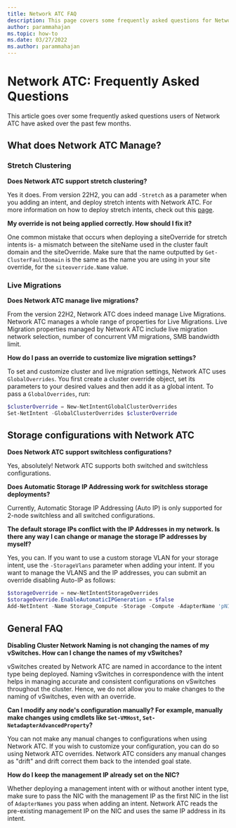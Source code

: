 ```yaml
---
title: Network ATC FAQ
description: This page covers some frequently asked questions for Network ATC. 
author: parammahajan
ms.topic: how-to
ms.date: 03/27/2022
ms.author: parammahajan
---
```


# Network ATC: Frequently Asked Questions 

This article goes over some frequently asked questions users of Network ATC have asked over the past few months. 

## What does Network ATC Manage?

### Stretch Clustering
**Does Network ATC support stretch clustering?**

Yes it does. From version 22H2, you can add `-Stretch` as a parameter when you adding an intent, and deploy stretch intents with Network ATC. For more information on how to deploy stretch intents, check out this [page](../deploy/create-cluster-powershell.md). 

**My override is not being applied correctly. How should I fix it?**
 
One common mistake that occurs when deploying a siteOverride for stretch intents is- a mismatch between the siteName used in the cluster fault domain and the siteOverride. Make sure that the name outputted by `Get-ClusterFaultDomain` is the same as the name you are using in your site override, for the `siteoverride.Name` value. 


### Live Migrations 
**Does Network ATC manage live migrations?** 

From the version 22H2, Network ATC does indeed manage Live Migrations. Network ATC manages a whole range of properties for Live Migrations. Live Migration properties managed by Network ATC include live migration network selection, number of concurrent VM migrations, SMB bandwidth limit. 

**How do I pass an override to customize live migration settings?**

To set and customize cluster and live migration settings, Network ATC uses `GlobalOverrides`. You first create a cluster override object, set its parameters to your desired values and then add it as a global intent. To pass a `GlobalOverrides`, run: 

```powershell
$clusterOverride = New-NetIntentGlobalClusterOverrides
Set-NetIntent -GlobalClusterOverrides $clusterOverride
``` 

## Storage configurations with Network ATC


**Does Network ATC support switchless configurations?**

Yes, absolutely! Network ATC supports both switched and switchless configurations. 

**Does Automatic Storage IP Addressing work for switchless storage deployments?**

Currently, Automatic Storage IP Addressing (Auto IP) is only supported for 2-node switchless and all switched configurations.  

**The default storage IPs conflict with the IP Addresses in my network. Is there any way I can change or manage the storage IP addresses by myself?**

Yes, you can. If you want to use a custom storage VLAN for your storage intent, use the `-StorageVlans` parameter when adding your intent.
If you want to manage the VLANS and the IP addresses, you can submit an override disabling Auto-IP as follows:
```powershell
$storageOverride = new-NetIntentStorageOverrides
$storageOverride.EnableAutomaticIPGeneration = $false
Add-NetIntent -Name Storage_Compute -Storage -Compute -AdapterName 'pNIC01', 'pNIC02' -StorageOverrides $storageoverride
``` 

## General FAQ 

**Disabling Cluster Network Naming is not changing the names of my vSwitches. How can I change the names of my vSwitches?**

vSwitches created by Network ATC are named in accordance to the intent type being deployed. Naming vSwitches in correspondence with the intent helps in managing accurate and consistent configurations on vSwitches throughout the cluster. Hence, we do not allow you to make changes to the naming of vSwitches, even with an override. 

**Can I modify any node's configuration manually? For example, manually make changes using cmdlets like `Set-VMHost`, `Set-NetadapterAdvancedProperty`?**

You can not make any manual changes to configurations when using Network ATC. If you wish to customize your configuration, you can do so using Network ATC overrides. Network ATC considers any manual changes as "drift" and drift correct them back to the intended goal state.

**How do I keep the management IP already set on the NIC?**

Whether deploying a management intent with or without another intent type, make sure to pass the NIC with the management IP as the first NIC in the list of `AdapterNames` you pass when adding an intent. Network ATC reads the pre-existing management IP on the NIC and uses the same IP address in its intent. 